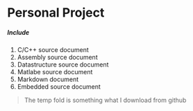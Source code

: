 # Personal Project
##### Include
 
1. C/C++ source document
2. Assembly source document
3. Datastructure source document
4. Matlabe source document
5. Markdown document
6. Embedded source document

>The temp fold is something what I download from github 

